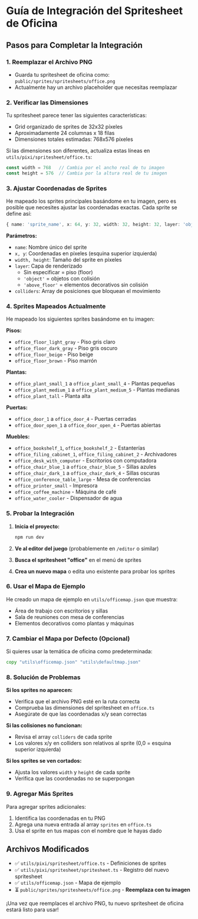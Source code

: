 # Guía de Integración del Spritesheet de Oficina

## Pasos para Completar la Integración

### 1. **Reemplazar el Archivo PNG**
- Guarda tu spritesheet de oficina como: `public/sprites/spritesheets/office.png`
- Actualmente hay un archivo placeholder que necesitas reemplazar

### 2. **Verificar las Dimensiones**
Tu spritesheet parece tener las siguientes características:
- Grid organizado de sprites de 32x32 píxeles
- Aproximadamente 24 columnas x 18 filas
- Dimensiones totales estimadas: 768x576 píxeles

Si las dimensiones son diferentes, actualiza estas líneas en `utils/pixi/spritesheet/office.ts`:
```typescript
const width = 768   // Cambia por el ancho real de tu imagen
const height = 576  // Cambia por la altura real de tu imagen
```

### 3. **Ajustar Coordenadas de Sprites**
He mapeado los sprites principales basándome en tu imagen, pero es posible que necesites ajustar las coordenadas exactas. Cada sprite se define así:

```typescript
{ name: 'sprite_name', x: 64, y: 32, width: 32, height: 32, layer: 'object', colliders: [{ x: 0, y: 0 }] }
```

**Parámetros:**
- `name`: Nombre único del sprite
- `x, y`: Coordenadas en píxeles (esquina superior izquierda)
- `width, height`: Tamaño del sprite en píxeles
- `layer`: Capa de renderizado
  - Sin especificar = piso (floor)
  - `'object'` = objetos con colisión
  - `'above_floor'` = elementos decorativos sin colisión
- `colliders`: Array de posiciones que bloquean el movimiento

### 4. **Sprites Mapeados Actualmente**

He mapeado los siguientes sprites basándome en tu imagen:

**Pisos:**
- `office_floor_light_gray` - Piso gris claro
- `office_floor_dark_gray` - Piso gris oscuro
- `office_floor_beige` - Piso beige
- `office_floor_brown` - Piso marrón

**Plantas:**
- `office_plant_small_1` a `office_plant_small_4` - Plantas pequeñas
- `office_plant_medium_1` a `office_plant_medium_5` - Plantas medianas
- `office_plant_tall` - Planta alta

**Puertas:**
- `office_door_1` a `office_door_4` - Puertas cerradas
- `office_door_open_1` a `office_door_open_4` - Puertas abiertas

**Muebles:**
- `office_bookshelf_1`, `office_bookshelf_2` - Estanterías
- `office_filing_cabinet_1`, `office_filing_cabinet_2` - Archivadores
- `office_desk_with_computer` - Escritorios con computadora
- `office_chair_blue_1` a `office_chair_blue_5` - Sillas azules
- `office_chair_dark_1` a `office_chair_dark_4` - Sillas oscuras
- `office_conference_table_large` - Mesa de conferencias
- `office_printer_small` - Impresora
- `office_coffee_machine` - Máquina de café
- `office_water_cooler` - Dispensador de agua

### 5. **Probar la Integración**

1. **Inicia el proyecto:**
   ```cmd
   npm run dev
   ```

2. **Ve al editor del juego** (probablemente en `/editor` o similar)

3. **Busca el spritesheet "office"** en el menú de sprites

4. **Crea un nuevo mapa** o edita uno existente para probar los sprites

### 6. **Usar el Mapa de Ejemplo**

He creado un mapa de ejemplo en `utils/officemap.json` que muestra:
- Área de trabajo con escritorios y sillas
- Sala de reuniones con mesa de conferencias
- Elementos decorativos como plantas y máquinas

### 7. **Cambiar el Mapa por Defecto (Opcional)**

Si quieres usar la temática de oficina como predeterminada:
```cmd
copy "utils\officemap.json" "utils\defaultmap.json"
```

### 8. **Solución de Problemas**

**Si los sprites no aparecen:**
- Verifica que el archivo PNG esté en la ruta correcta
- Comprueba las dimensiones del spritesheet en `office.ts`
- Asegúrate de que las coordenadas x/y sean correctas

**Si las colisiones no funcionan:**
- Revisa el array `colliders` de cada sprite
- Los valores x/y en colliders son relativos al sprite (0,0 = esquina superior izquierda)

**Si los sprites se ven cortados:**
- Ajusta los valores `width` y `height` de cada sprite
- Verifica que las coordenadas no se superpongan

### 9. **Agregar Más Sprites**

Para agregar sprites adicionales:
1. Identifica las coordenadas en tu PNG
2. Agrega una nueva entrada al array `sprites` en `office.ts`
3. Usa el sprite en tus mapas con el nombre que le hayas dado

## Archivos Modificados

- ✅ `utils/pixi/spritesheet/office.ts` - Definiciones de sprites
- ✅ `utils/pixi/spritesheet/spritesheet.ts` - Registro del nuevo spritesheet
- ✅ `utils/officemap.json` - Mapa de ejemplo
- ⏳ `public/sprites/spritesheets/office.png` - **Reemplaza con tu imagen**

¡Una vez que reemplaces el archivo PNG, tu nuevo spritesheet de oficina estará listo para usar!
